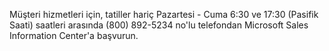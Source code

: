 Müşteri hizmetleri için, tatiller hariç Pazartesi - Cuma 6:30 ve 17:30 (Pasifik Saati) saatleri arasında (800) 892-5234 no'lu telefondan Microsoft Sales Information Center'a başvurun.